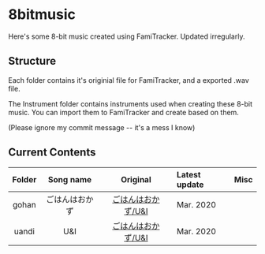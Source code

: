 # 8bitmusic
Here's some 8-bit music created using FamiTracker. Updated irregularly.

## Structure
Each folder contains it's originial file for FamiTracker, and a exported .wav file.

The Instrument folder contains instruments used when creating these 8-bit music. You can import them to FamiTracker and create based on them.

(Please ignore my commit message -- it's a mess I know)

## Current Contents
|Folder|Song name|Original|Latest update|Misc|
|:---:|:---:|:---:|:---|---|
|gohan|ごはんはおかず|[ごはんはおかず/U&I](https://ja.wikipedia.org/wiki/%E3%81%94%E3%81%AF%E3%82%93%E3%81%AF%E3%81%8A%E3%81%8B%E3%81%9A/U%26I)|Mar. 2020||
|uandi|U&I|[ごはんはおかず/U&I](https://ja.wikipedia.org/wiki/%E3%81%94%E3%81%AF%E3%82%93%E3%81%AF%E3%81%8A%E3%81%8B%E3%81%9A/U%26I)|Mar. 2020||
